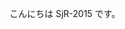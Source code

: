 こんにちは SjR-2015 です。

<!---
SjR-2015/SjR-2015 is a ✨ special ✨ repository because its `README.md` (this file) appears on your GitHub profile.
You can click the Preview link to take a look at your changes.
--->
